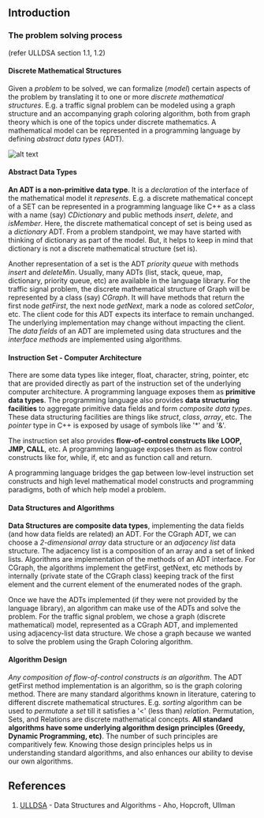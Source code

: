 ## Introduction

### The problem solving process
(refer ULLDSA section 1.1, 1.2)

#### Discrete Mathematical Structures

Given a _problem_ to be solved, we can formalize (_model_) certain aspects of the problem by translating it to one or more _discrete mathematical structures_. E.g. a traffic signal problem can be modeled using a graph structure and an accompanying graph coloring algorithm, both from graph theory which is one of the topics under discrete mathematics. A mathematical model can be represented in a programming language by defining _abstract data types_ (ADT).

![alt text](https://github.com/jeetendradhall/algorithms/raw/master/FromProblems2Instructions.png "From Problems to Machine Instructions")

#### Abstract Data Types

**An ADT is a non-primitive data type**. It is a _declaration_ of the interface of the mathematical model it _represents_. E.g. a discrete mathematical concept of a SET can be represented in a programming language like C++ as a class with a name (say) _CDictionary_ and public methods _insert_, _delete_, and _isMember_. Here, the discrete mathematical concept of set is being used as a _dictionary_ ADT. From a problem standpoint, we may have started with thinking of dictionary as part of the model. But, it helps to keep in mind that dictionary is not a discrete mathematical structure (set is).

Another representation of a set is the ADT _priority queue_ with methods _insert_ and _deleteMin_. Usually, many ADTs (list, stack, queue, map, dictionary, priority queue, etc) are available in the language library. For the traffic signal problem, the discrete mathematical structure of Graph will be represented by a class (say) _CGraph_. It will have methods that return the first node _getFirst_, the next node _getNext_, mark a node as colored _setColor_, etc. The client code for this ADT expects its interface to remain unchanged. The underlying implementation may change without impacting the client. The _data fields_ of an ADT are implemeted using data structures and the _interface methods_ are implemented using algorithms.

#### Instruction Set - Computer Architecture

There are some data types like integer, float, character, string, pointer, etc that are provided directly as part of the instruction set of the underlying computer architecture. A programming language exposes them as **primitive data types**. The programming language also provides **data structuring facilities** to aggregate primitive data fields and form _composite data types_. These data structuring facilities are things like _struct_, _class_, _array_, etc. The _pointer_ type in C++ is exposed by usage of symbols like '*' and '&'.

The instruction set also provides **flow-of-control constructs like LOOP, JMP, CALL**, etc. A programming language exposes them as flow control constructs like for, while, if, etc and as function call and return.

A programming language bridges the gap between low-level instruction set constructs and high level mathematical model constructs and programming paradigms, both of which help model a problem.

#### Data Structures and Algorithms

**Data Structures are composite data types**, implementing the data fields (and how data fields are related) an ADT. For the CGraph ADT, we can choose a _2-dimensional array_ data structure or an _adjacency list_ data structure. The adjacency list is a composition of an array and a set of linked lists. Algorithms are implementation of the methods of an ADT interface. For CGraph, the algorithms implement the getFirst, getNext, etc methods by internally (private state of the CGraph class) keeping track of the first element and the current element of the enumerated nodes of the graph.

Once we have the ADTs implemented (if they were not provided by the language library), an algorithm can make use of the ADTs and solve the problem. For the traffic signal problem, we chose a graph (discrete mathematical) model, represented as a CGraph ADT, and implemented using adjacency-list data structure. We chose a graph because we wanted to solve the problem using the Graph Coloring algorithm.

#### Algorithm Design

_Any composition of flow-of-control constructs is an algorithm_. The ADT getFirst method implementation is an algorithm, so is the graph coloring method. There are many standard algorithms known in literature, catering to different discrete mathematical structures. E.g. _sorting_ algorithm can be used to _permutate_ a _set_ till it satisfies a '<' (less than) _relation_. Permutation, Sets, and Relations are discrete mathematical concepts. **All standard algorithms have some underlying algorithm design principles (Greedy, Dynamic Programming, etc)**. The number of such principles are comparitively few. Knowing those design principles helps us in understanding standard algorithms, and also enhances our ability to devise our own algorithms.

## References
1. [ULLDSA](https://www.amazon.com/Data-Structures-Algorithms-Alfred-Aho/dp/0201000237/ref=sr_1_1?crid=PED8DJ3UJARO&keywords=data+structures+and+algorithms.+aho%2C+ullman+%26+hopcroft&qid=1563976870&s=gateway&sprefix=ullman+data+structures+%2Caps%2C375&sr=8-1) - Data Structures and Algorithms - Aho, Hopcroft, Ullman
